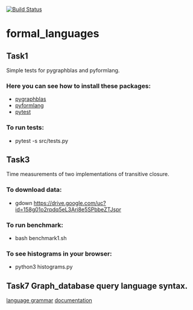 [![Build Status](https://travis-ci.org/PavelKevor/formal_languages.svg?branch=task1)](https://travis-ci.org/PavelKevor/formal_languages)
# formal_languages
## Task1
Simple tests for pygraphblas and pyformlang.
### Here you can see how to install these packages:
 - [pygraphblas](https://github.com/michelp/pygraphblas)
 - [pyformlang](https://pypi.org/project/pyformlang/)
 - [pytest](https://docs.pytest.org/en/stable/getting-started.html#install-pytest)
### To run tests:
 - pytest -s src/tests.py

## Task3
Time measurements of two implementations of transitive closure.
### To download data:
 - gdown https://drive.google.com/uc?id=158g01o2rpdq5eL3Ari8e5SPbbeZTJspr
### To run benchmark:
 - bash benchmark1.sh
### To see histograms in your browser:
 - python3 histograms.py
 
 ## Task7 Graph_database query language syntax.
 [language grammar](https://github.com/PavelKevor/formal_languages/blob/task-7/src/graph_db/language_grammar)
 [documentation](https://github.com/PavelKevor/formal_languages/blob/task-7/src/graph_db/readme.md)
